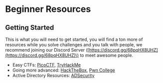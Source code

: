 # Beginner Resources

## Getting Started

This is what you will need to get started, you will find a ton more of resources while you solve challenges and you talk with people, we recommend joining our Discord Server \([https://discord.gg/68pqHX8UHZ](https://discord.gg/68pqHX8UHZ)\) to meet awesome people.

* Easy CTFs: [PicoCTF](https://picoctf.org), [TryHackMe](https://tryhackme.com/)
* Going more advanced: [HackTheBox](https://hackthebox.eu), [Pwn College](https://pwn.college)
* Active Directory Resources: [ADSecurity](https://adsecurity.org/)

